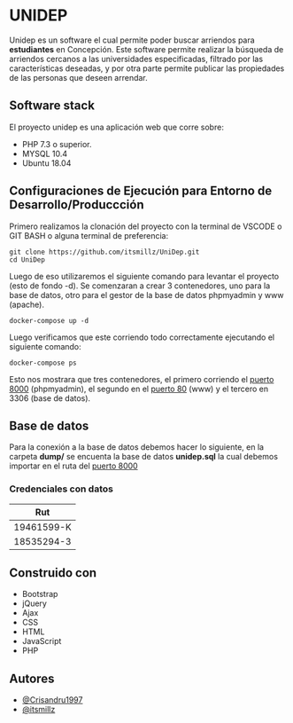 # UNIDEP

Unidep es un software el cual permite poder buscar arriendos para **estudiantes** en Concepción.
Este software permite realizar la búsqueda de arriendos cercanos a las universidades especificadas, filtrado por las características deseadas, y por otra parte permite publicar las propiedades de las personas que deseen arrendar.

## Software stack
El proyecto unidep es una aplicación web que corre sobre:
- PHP 7.3 o superior.
- MYSQL 10.4
- Ubuntu 18.04

## Configuraciones de Ejecución para Entorno de Desarrollo/Produccción

Primero realizamos la clonación del proyecto con la terminal de VSCODE o GIT BASH o alguna terminal de preferencia:
````
git clone https://github.com/itsmillz/UniDep.git
cd UniDep
````
Luego de eso utilizaremos el siguiente comando para levantar el proyecto (esto de fondo -d). Se comenzaran a crear 3 contenedores, uno para la base de datos, otro para el gestor de la base de datos phpmyadmin y www (apache).
````
docker-compose up -d
````
Luego verificamos que este corriendo todo correctamente ejecutando el siguiente comando:
````
docker-compose ps
````
Esto nos mostrara que tres contenedores, el primero corriendo el [puerto 8000](localhost:8000 "puerto 8000") (phpmyadmin), el segundo en el [puerto 80](localhost:80 "puerto 80") (www) y el tercero en 3306 (base de datos).

## Base de datos

Para la conexión a la base de datos debemos hacer lo siguiente, en la carpeta **dump/** se encuenta la base de datos **unidep.sql** la cual debemos importar en el ruta del [puerto 8000](localhost:8000 "puerto 8000")

### Credenciales con datos

| Rut  |
| ------------ |
|  19461599-K |
|  18535294-3 |

## Construido con
- Bootstrap
- jQuery 
- Ajax
- CSS
- HTML
- JavaScript
- PHP
## Autores

- [@Crisandru1997](https://www.github.com/Crisandru1997)
- [@itsmillz](https://www.github.com/itsmillz)
